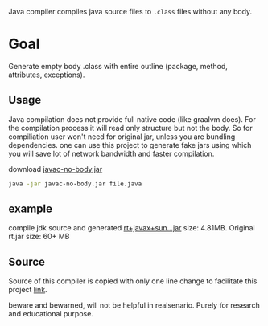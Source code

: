 Java compiler compiles java source files to `.class` files without any body. 

# Goal 
Generate empty body .class with entire outline (package, method, attributes, exceptions). 

## Usage
Java compilation does not provide full native code (like graalvm does). For the compilation process it will read only structure but not the body. So for compiliation user won't need for original jar, unless you are bundling dependencies. one can use this project to generate fake jars using which you will save lot of network bandwidth and faster compilation.

download [javac-no-body.jar](https://github.com/cedric05/java-no-body-compiler/releases/download/4.17-snapshot/javac-no-body.jar.zip)
```bash
java -jar javac-no-body.jar file.java
```

## example 
compile jdk source and generated [rt+javax+sun...jar](https://github.com/cedric05/java-no-body-compiler/releases/download/4.17-snapshot/rt-stub.jar.zip) size: 4.81MB. Original rt.jar size: 60+ MB 


## Source
Source of this compiler is copied with only one line change to facilitate this project [link](https://github.com/eclipse/eclipse.jdt.core).


beware and bewarned, will not be helpful in realsenario. 
Purely for research and educational purpose. 
